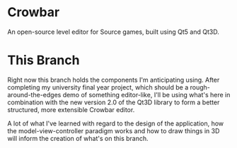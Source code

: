 Crowbar
=======

An open-source level editor for Source games, built using Qt5 and Qt3D.

This Branch
===========

Right now this branch holds the components I'm anticipating using. After completing my university final year project,
which should be a rough-around-the-edges demo of something editor-like, I'll be using what's here in combination with
the new version 2.0 of the Qt3D library to form a better structured, more extensible Crowbar editor.

A lot of what I've learned with regard to the design of the application, how the model-view-controller paradigm works
and how to draw things in 3D will inform the creation of what's on this branch.